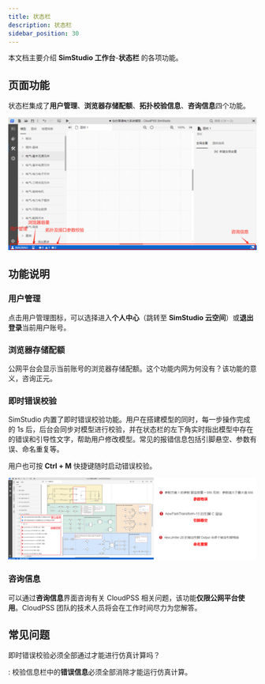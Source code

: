 ```yaml
---
title: 状态栏
description: 状态栏
sidebar_position: 30
---
```


本文档主要介绍 **SimStudio 工作台**-**状态栏** 的各项功能。

## 页面功能

状态栏集成了**用户管理**、**浏览器存储配额**、**拓扑校验信息**、**咨询信息**四个功能。

![状态栏](./2.png)

## 功能说明

### 用户管理

点击用户管理图标，可以选择进入**个人中心**（跳转至 **SimStudio 云空间**）或**退出登录**当前用户账号。

### 浏览器存储配额

公网平台会显示当前账号的浏览器存储配额。这个功能内网为何没有？该功能的意义，咨询正元。

### 即时错误校验

SimStudio 内置了即时错误校验功能。用户在搭建模型的同时，每一步操作完成的 1s 后，后台会同步对模型进行校验，并在状态栏的左下角实时指出模型中存在的错误和引导性文字，帮助用户修改模型。常见的报错信息包括引脚悬空、参数有误、命名重复等。

用户也可按 **Ctrl + M** 快捷键随时启动错误校验。

![即时错误校验](./1.png)

### 咨询信息

可以通过**咨询信息**界面咨询有关 CloudPSS 相关问题，该功能**仅限公网平台使用**。CloudPSS 团队的技术人员将会在工作时间尽力为您解答。

## 常见问题

即时错误校验必须全部通过才能进行仿真计算吗？

:   校验信息栏中的**错误信息**必须全部消除才能运行仿真计算。